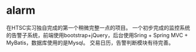 # alarm
在HTSC实习独自完成的第一个稍微完整一点的项目。
一个初步完成的监控系统的告警子系统，前端使用bootstrap+jQuery，后台使用Sring + Spring MVC + MyBatis，数据库使用的是Mysql。
交易日历，告警判断模块有待完善。
